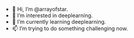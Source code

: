 - 👋 Hi, I’m @arrayofstar.
- 👀 I’m interested in deeplearning.
- 🌱 I’m currently learning deeplearning.
- 📫 I’m trying to do something challenging now.


<!---
arrayofstar/arrayofstar is a ✨ special ✨ repository because its `README.md` (this file) appears on your GitHub profile.
You can click the Preview link to take a look at your changes.
- 💞️ I’m looking to collaborate on paper
- 📫 How to reach me .
--->
